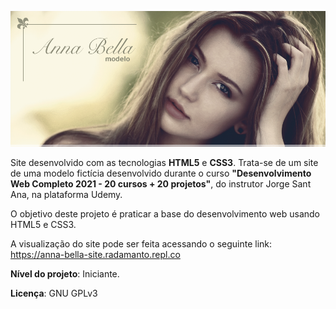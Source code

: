 ![](img/capa.png)

Site desenvolvido com as tecnologias **HTML5** e **CSS3**. Trata-se de um site de uma modelo fictícia desenvolvido durante o curso **"Desenvolvimento Web Completo 2021 - 20 cursos + 20 projetos"**, do instrutor Jorge Sant Ana, na plataforma Udemy.

O objetivo deste projeto é praticar a base do desenvolvimento web usando HTML5 e CSS3.

A visualização do site pode ser feita acessando o seguinte link: https://anna-bella-site.radamanto.repl.co

**Nível do projeto**: Iniciante.

**Licença**: GNU GPLv3
